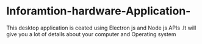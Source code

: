# Inforamtion-hardware-Application-
This desktop application is ceated using Electron js and Node js APIs .It will give you a lot of details about your computer and Operating system
